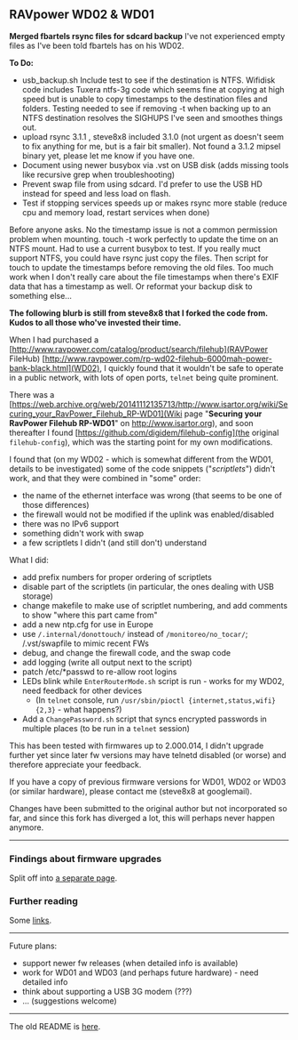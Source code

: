 ## RAVpower WD02 & WD01 ##

**Merged fbartels rsync files for sdcard backup**
I've not experienced empty files as I've been told fbartels has on his WD02.

**To Do:**
  * usb_backup.sh Include test to see if the destination is NTFS. Wifidisk code includes Tuxera ntfs-3g code which seems fine at copying at high speed but is unable to copy timestamps to the destination files and folders. Testing needed to see if removing -t when backing up to an NTFS destination resolves the SIGHUPS I've seen and smoothes things out.
  * upload rsync 3.1.1 , steve8x8 included 3.1.0 (not urgent as doesn't seem to fix anything for me, but is a fair bit smaller). Not found a 3.1.2 mipsel binary yet, please let me know if you have one.
  * Document using newer busybox via .vst on USB disk (adds missing tools like recursive grep when troubleshooting)
  * Prevent swap file from using sdcard. I'd prefer to use the USB HD instead for speed and less load on flash.
  * Test if stopping services speeds up or makes rsync more stable (reduce cpu and memory load, restart services when done)

Before anyone asks. No the timestamp issue is not a common permission problem when mounting. touch -t work perfectly to update the time on an NTFS mount. Had to use a current busybox to test. If you really muct support NTFS, you could have rsync just copy the files. Then script for touch to update the timestamps before removing the old files. Too much work when I don't really care about the file timestamps when there's EXIF data that has a timestamp as well. Or reformat your backup disk to something else...

**The following blurb is still from steve8x8 that I forked the code from. Kudos to all those who've invested their time.**

When I had purchased a [http://www.ravpower.com/catalog/product/search/filehub](RAVPower FileHub)
[http://www.ravpower.com/rp-wd02-filehub-6000mah-power-bank-black.html](WD02), I quickly found that it wouldn't be
safe to operate in a public network, with lots of open ports, `telnet` being quite prominent.

There was a [https://web.archive.org/web/20141112135713/http://www.isartor.org/wiki/Securing_your_RavPower_Filehub_RP-WD01](Wiki page "**Securing your RavPower Filehub RP-WD01**" on http://www.isartor.org), and soon thereafter I found
[https://github.com/digidem/filehub-config](the original `filehub-config`), which was the starting
point for my own modifications.

I found that (on my WD02 - which is somewhat different from the WD01, details to be investigated)
some of the code snippets ("*scriptlets*") didn't work, and that they were combined in "some" order:
   * the name of the ethernet interface was wrong (that seems to be one of those differences)
   * the firewall would not be modified if the uplink was enabled/disabled
   * there was no IPv6 support
   * something didn't work with swap
   * a few scriptlets I didn't (and still don't) understand

What I did:
   * add prefix numbers for proper ordering of scriptlets
   * disable part of the scriptlets (in particular, the ones dealing with USB storage)
   * change makefile to make use of scriptlet numbering, and add comments to show "where this part came from"
   * add a new ntp.cfg for use in Europe
   * use `/.internal/donottouch/` instead of `/monitoreo/no_tocar/`; /.vst/swapfile to mimic recent FWs
   * debug, and change the firewall code, and the swap code
   * add logging (write all output next to the script)
   * patch /etc/*passwd to re-allow root logins
   * LEDs blink while `EnterRouterMode.sh` script is run - works for my WD02, need feedback for other devices
      * (In `telnet` console, run `/usr/sbin/pioctl {internet,status,wifi} {2,3}` - what happens?)
   * Add a `ChangePassword.sh` script that syncs encrypted passwords in multiple places (to be run in a `telnet` session)

This has been tested with firmwares up to 2.000.014, I didn't upgrade further yet since later fw versions may have telnetd disabled (or worse)
and therefore appreciate your feedback.

If you have a copy of previous firmware versions for WD01, WD02 or WD03 (or similar hardware), please contact me
(steve8x8 at googlemail).

Changes have been submitted to the original author but not incorporated so far, and since this fork has diverged
a lot, this will perhaps never happen anymore.

---

### Findings about firmware upgrades ###

Split off into [a separate page](doc/Firmwares.md).

### Further reading ###

Some [links](doc/Links.md).

---

Future plans:
   * support newer fw releases (when detailed info is available)
   * work for WD01 and WD03 (and perhaps future hardware) - need detailed info
   * think about supporting a USB 3G modem (???)
   * ... (suggestions welcome)

---

The old README is [here](doc/README_orig.md).
